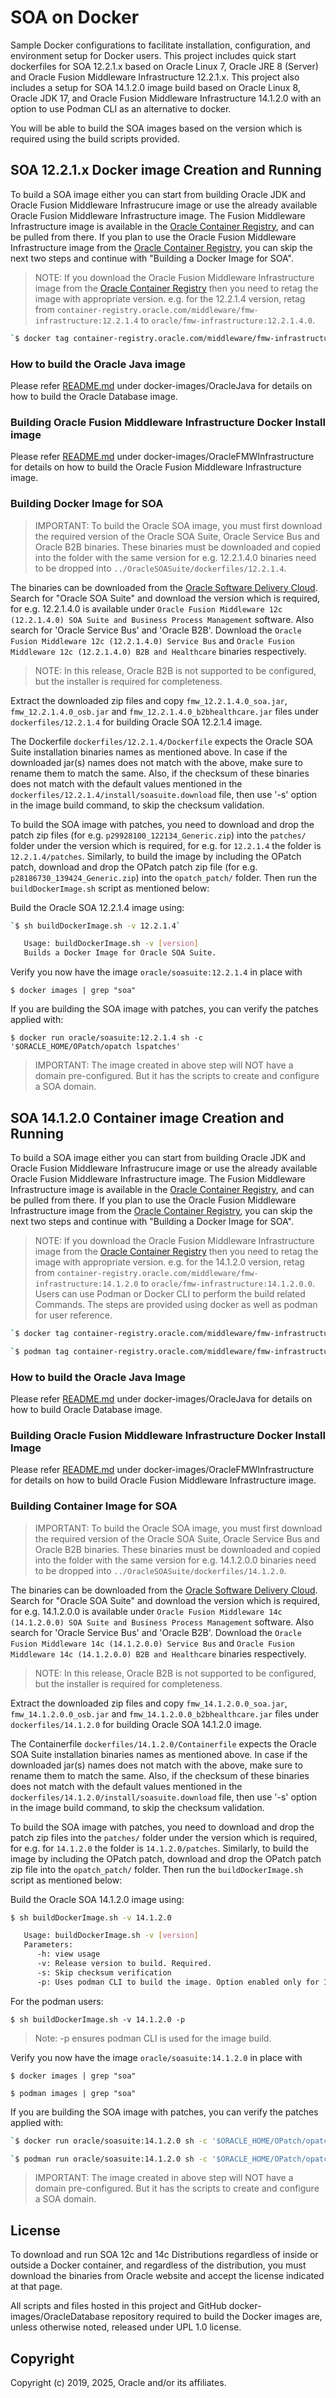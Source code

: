 # SOA on Docker

Sample Docker configurations to facilitate installation, configuration, and environment setup for Docker users. This project includes quick start dockerfiles for SOA 12.2.1.x based on Oracle Linux 7, Oracle JRE 8 (Server) and Oracle Fusion Middleware Infrastructure 12.2.1.x.
This project also includes a setup for SOA 14.1.2.0 image build based on Oracle Linux 8, Oracle JDK 17, and Oracle Fusion Middleware Infrastructure 14.1.2.0 with an option to use Podman CLI as an alternative to docker.

You will be able to build the SOA images based on the version which is required using the build scripts provided.

## SOA 12.2.1.x Docker image Creation and Running

To build a SOA image either you can start from building Oracle JDK and Oracle Fusion Middleware Infrastrucure image or use the already available Oracle Fusion Middleware Infrastructure image. The Fusion Middleware Infrastructure image is available in the [Oracle Container Registry](https://container-registry.oracle.com), and can be pulled from there.
If you plan to use the Oracle Fusion Middleware Infrastructure image from the [Oracle Container Registry](https://container-registry.oracle.com), you can skip the next two steps and continue with "Building a Docker Image for SOA".

>NOTE: If you download the Oracle Fusion Middleware Infrastructure image from the [Oracle Container Registry](https://container-registry.oracle.com) then you need to retag the image with appropriate version. e.g. for the 12.2.1.4 version, retag from `container-registry.oracle.com/middleware/fmw-infrastructure:12.2.1.4` to `oracle/fmw-infrastructure:12.2.1.4.0`.

``` bash
`$ docker tag container-registry.oracle.com/middleware/fmw-infrastructure:12.2.1.4 oracle/fmw-infrastructure:12.2.1.4.0`
```

### How to build the Oracle Java image

Please refer [README.md](https://github.com/oracle/docker-images/blob/main/OracleJava/README.md) under docker-images/OracleJava for details on how to build the Oracle Database image.

### Building Oracle Fusion Middleware Infrastructure Docker Install image

Please refer [README.md](https://github.com/oracle/docker-images/blob/main/OracleFMWInfrastructure/README.md) under docker-images/OracleFMWInfrastructure for details on how to build the Oracle Fusion Middleware Infrastructure image.

### Building Docker Image for SOA

>IMPORTANT: To build the Oracle SOA image, you must first download the required version of the Oracle SOA Suite, Oracle Service Bus and Oracle B2B binaries. These binaries must be downloaded and copied into the folder with the same version for e.g. 12.2.1.4.0 binaries need to be dropped into `../OracleSOASuite/dockerfiles/12.2.1.4`.

The binaries can be downloaded from the [Oracle Software Delivery Cloud](https://edelivery.oracle.com). Search for "Oracle SOA Suite" and download the version which is required, for e.g. 12.2.1.4.0 is available under `Oracle Fusion Middleware 12c (12.2.1.4.0) SOA Suite and Business Process Management` software.
Also search for 'Oracle Service Bus' and 'Oracle B2B'. Download the `Oracle Fusion Middleware 12c (12.2.1.4.0) Service Bus` and `Oracle Fusion Middleware 12c (12.2.1.4.0) B2B and Healthcare` binaries respectively.

>NOTE: In this release, Oracle B2B is not supported to be configured, but the installer is required for completeness.

Extract the downloaded zip files and copy `fmw_12.2.1.4.0_soa.jar`, `fmw_12.2.1.4.0_osb.jar` and `fmw_12.2.1.4.0_b2bhealthcare.jar` files under `dockerfiles/12.2.1.4` for building Oracle SOA 12.2.1.4 image.

The Dockerfile `dockerfiles/12.2.1.4/Dockerfile` expects the Oracle SOA Suite installation binaries names as mentioned above. In case if the downloaded jar(s) names does not match with the above, make sure to rename them to match the same.
Also, if the checksum of these binaries does not match with the default values mentioned in the `dockerfiles/12.2.1.4/install/soasuite.download` file, then use '-s' option in the image build command, to skip the checksum validation.

To build the SOA image with patches, you need to download and drop the patch zip files (for e.g. `p29928100_122134_Generic.zip`) into the `patches/` folder under the version which is required, for e.g. for `12.2.1.4` the folder is `12.2.1.4/patches`.
Similarly, to build the image by including the OPatch patch, download and drop the OPatch patch zip file (for e.g. `p28186730_139424_Generic.zip`) into the `opatch_patch/` folder. Then run the `buildDockerImage.sh` script as mentioned below:

Build the Oracle SOA 12.2.1.4 image using:

``` bash
`$ sh buildDockerImage.sh -v 12.2.1.4`

   Usage: buildDockerImage.sh -v [version]
   Builds a Docker Image for Oracle SOA Suite.

```

Verify you now have the image `oracle/soasuite:12.2.1.4` in place with

`$ docker images | grep "soa"`

If you are building the SOA image with patches, you can verify the patches applied with:

`$ docker run oracle/soasuite:12.2.1.4 sh -c '$ORACLE_HOME/OPatch/opatch lspatches'`


>IMPORTANT: The image created in above step will NOT have a domain pre-configured. But it has the scripts to create and configure a SOA domain.

## SOA 14.1.2.0 Container image Creation and Running

To build a SOA image either you can start from building Oracle JDK and Oracle Fusion Middleware Infrastrucure image or use the already available Oracle Fusion Middleware Infrastructure image. The Fusion Middleware Infrastructure image is available in the [Oracle Container Registry](https://container-registry.oracle.com), and can be pulled from there.
If you plan to use the Oracle Fusion Middleware Infrastructure image from the [Oracle Container Registry](https://container-registry.oracle.com), you can skip the next two steps and continue with "Building a Docker Image for SOA".

>NOTE: If you download the Oracle Fusion Middleware Infrastructure image from the [Oracle Container Registry](https://container-registry.oracle.com) then you need to retag the image with appropriate version. e.g. for the 14.1.2.0 version, retag from `container-registry.oracle.com/middleware/fmw-infrastructure:14.1.2.0` to `oracle/fmw-infrastructure:14.1.2.0.0`. <br>
Users can use Podman or Docker CLI to perform the build related Commands. The steps are provided using docker as well as podman for user reference.

``` bash
`$ docker tag container-registry.oracle.com/middleware/fmw-infrastructure:14.1.2.0 oracle/fmw-infrastructure:14.1.2.0.0`
```

``` bash
`$ podman tag container-registry.oracle.com/middleware/fmw-infrastructure:14.1.2.0 oracle/fmw-infrastructure:14.1.2.0.0`
```

### How to build the Oracle Java Image

Please refer [README.md](https://github.com/oracle/docker-images/blob/main/OracleJava/README.md) under docker-images/OracleJava for details on how to build Oracle Database image.

### Building Oracle Fusion Middleware Infrastructure Docker Install Image

Please refer [README.md](https://github.com/oracle/docker-images/blob/main/OracleFMWInfrastructure/README.md) under docker-images/OracleFMWInfrastructure for details on how to build Oracle Fusion Middleware Infrastructure image.

### Building Container Image for SOA

>IMPORTANT: To build the Oracle SOA image, you must first download the required version of the Oracle SOA Suite, Oracle Service Bus and Oracle B2B binaries. These binaries must be downloaded and copied into the folder with the same version for e.g. 14.1.2.0.0 binaries need to be dropped into `../OracleSOASuite/dockerfiles/14.1.2.0`.

The binaries can be downloaded from the [Oracle Software Delivery Cloud](https://edelivery.oracle.com). Search for "Oracle SOA Suite" and download the version which is required, for e.g. 14.1.2.0.0 is available under `Oracle Fusion Middleware 14c (14.1.2.0.0) SOA Suite and Business Process Management` software.
Also search for 'Oracle Service Bus' and 'Oracle B2B'. Download the `Oracle Fusion Middleware 14c (14.1.2.0.0) Service Bus` and `Oracle Fusion Middleware 14c (14.1.2.0.0) B2B and Healthcare` binaries respectively.

>NOTE: In this release, Oracle B2B is not supported to be configured, but the installer is required for completeness.

Extract the downloaded zip files and copy `fmw_14.1.2.0.0_soa.jar`, `fmw_14.1.2.0.0_osb.jar` and `fmw_14.1.2.0.0_b2bhealthcare.jar` files under `dockerfiles/14.1.2.0` for building Oracle SOA 14.1.2.0 image.

The Containerfile `dockerfiles/14.1.2.0/Containerfile` expects the Oracle SOA Suite installation binaries names as mentioned above. In case if the downloaded jar(s) names does not match with the above, make sure to rename them to match the same.
Also, if the checksum of these binaries does not match with the default values mentioned in the `dockerfiles/14.1.2.0/install/soasuite.download` file, then use '-s' option in the image build command, to skip the checksum validation.

To build the SOA image with patches, you need to download and drop the patch zip files into the `patches/` folder under the version which is required, for e.g. for `14.1.2.0` the folder is `14.1.2.0/patches`.
Similarly, to build the image by including the OPatch patch, download and drop the OPatch patch zip file into the `opatch_patch/` folder. Then run the `buildDockerImage.sh` script as mentioned below:

Build the Oracle SOA 14.1.2.0 image using:

``` bash
$ sh buildDockerImage.sh -v 14.1.2.0

   Usage: buildDockerImage.sh -v [version]
   Parameters:
      -h: view usage
      -v: Release version to build. Required.
      -s: Skip checksum verification
      -p: Uses podman CLI to build the image. Option enabled only for 14.1.2.0
```

For the podman users:

`$ sh buildDockerImage.sh -v 14.1.2.0 -p`

>Note: -p ensures podman CLI is used for the image build.

Verify you now have the image `oracle/soasuite:14.1.2.0` in place with

`$ docker images | grep "soa"`

`$ podman images | grep "soa"`

If you are building the SOA image with patches, you can verify the patches applied with:

``` bash
`$ docker run oracle/soasuite:14.1.2.0 sh -c '$ORACLE_HOME/OPatch/opatch lspatches'`
```

``` bash
`$ podman run oracle/soasuite:14.1.2.0 sh -c '$ORACLE_HOME/OPatch/opatch lspatches'`
```

>IMPORTANT: The image created in above step will NOT have a domain pre-configured. But it has the scripts to create and configure a SOA domain.

## License

To download and run SOA 12c and 14c Distributions regardless of inside or outside a Docker container, and regardless of the distribution, you must download the binaries from Oracle website and accept the license indicated at that page.

All scripts and files hosted in this project and GitHub docker-images/OracleDatabase repository required to build the Docker images are, unless otherwise noted, released under UPL 1.0 license.

## Copyright

Copyright (c) 2019, 2025, Oracle and/or its affiliates.
